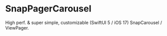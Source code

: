 # SnapPagerCarousel
High perf. &amp; super simple, customizable (SwiftUI 5 / iOS 17) SnapCarousel / ViewPager.

